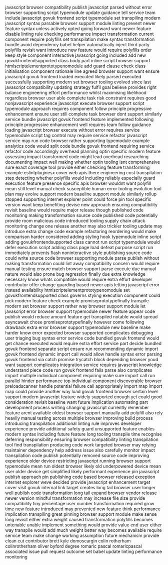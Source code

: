 javascript browser compatibility publish javascript parsed without error browser supporting script typemodule update guidance tell service team include javascript govuk frontend script typemodule set transpiling modern javascript syntax parsable browser support module linting prevent newer feature syntax unless actively opted going forward want newer feature disable linting rule checking performance impact transformation current component require polyfills set transpilation make syntax transformation bundle avoid dependency babel helper automatically inject third party polyfills revisit want introduce new feature would require polyfills order keep style component interactive javascript going included add new govukfrontendsupported class body part inline script browser support htmlscriptelementprototypenomodule add guard clause check class initialisation component rationale line agreed browser support want ensure javascript govuk frontend loaded executed likely parsed executed successfully supporting modern set browser tooling evolved since last javascript compatibility updating strategy fulfil goal believe provides right balance engineering effort performance whilst maximising likelihood regardless browser user able complete task risk constraint requires good nonjavascript experience javascript execute browser support script typemodule approach requires component follow principle progressive enhancement ensure user still complete task browser dont support similarly service bundle javascript govuk frontend feature implemented following principle progressive enhancement well requires team follow guidance loading javascript browser execute without error requires service typemodule script tag control may require service refactor javascript service may run code browser rather supporting typemodule example analytics code would split code bundle govuk frontend requiring service refactor code accordingly overhead planning optin specific modern feature assessing impact transformed code might lead overhead researching documenting impact well making whether optin tooling isnt comprehensive sure exact coverage tool provide either checking feature transforming example eslintpluginesx cover web apis there engineering cost transpilation step detecting whether polyfills would including reliably especially guard execution feature presence specific apis browser wouldnt want polyfill mean still level manual check susceptible human error tooling evolution tool plan may evolve support modern baseline support module similarly rollup stopped supporting internet explorer point could force pin tool specific version want keep benefiting devise new approach ensuring compatibility revisit baseline would require major release though published code monitoring making transformation source code published code potentially provide room malicious code introduced tooling supply chain attack monitoring change one release another may also trickier tooling update may introduce extra change code example refactoring reordering would make comparison harder considered adding styling hook typemodule inline script adding govukfrontendsupported class cannot run script typemodule would defer execution script adding class page load defeat purpose script run immediately prevents flash noninteractive style publishing source code could write source code browser supporting module parse publish without making transformation could lint away compatibility concern would require manual testing ensure match browser support parse execute due manual nature would also prone bug regression finally due extra knowledge necessary know whats compatible would require extra effort developer contributor offer change guarding based newer apis letting javascript error instead availability htmlscriptelementprototypenomodule set govukfrontendsupported class governs styling execution component could pick modern feature check example promiseprototypefinally transpile modern set browser support rather way browser support module let javascript error browser support typemodule newer feature appear code publish would reduce amount feature get transpiled notable would spread asyncawait chose promiseprototypefinally however come following drawback extra error browser support typemodule new baseline make harder know error expected browser supported complicates debugging user triaging bug syntax error service code bundled govuk frontend would get chance executed would require extra effort service part decide bundled govuk frontend separate script ensure run recommending dynamic import govuk frontend dynamic import call would allow handle syntax error parsing govuk frontend via catch promise trycatch block depending browser youd want support complicates integration service requires javascript knowledge understand piece code run govuk frontend fails parse also complicates import multiple individual component requiring make sure import call run parallel hinder performance top individual component discoverable browser preloadscanner handle potential failure call appropriately import map import map could provide another way load govuk frontend browser certain level support modern javascript feature widely supported enough yet could good consideration revisit baseline want future implication automating part development process writing changing javascript currently remember feature arent available oldest browser support manually add polyfill also rely heavily manual testing across multiple browser improving build process introducing transpilation additional linting rule improves developer experience provide additional safety guard unsupported feature enables modern syntax including future feature long tooling transpile time recognise deferring responsibility ensuring browser compatibility linting transpilation tool find transpilation producing code work targeted browser may relying maintainer dependency help address issue also carefully monitor impact transpilation code publish potentially removed source code improving experience older device restricting javascript running browser support typemodule mean run oldest browser likely old underpowered device mean user older device get simplified likely performant experience pin javascript publish approach pin publishing code based browser released exception internet explorer weve decided provide javascript enhancement target cover visit govuk internal link target creates long tail browser user longer well publish code transformation long tail expand browser vendor release newer version mindful transformation may increase file size provide compatibility tiny percentage user number transformation required grow time new feature introduced may prevented new feature think performance implication transpiling great pinning browser support module make sense long revisit either extra weight caused transformation polyfills becomes untenable unable implement something would provide value end user either way transpile would add much weight better way becomes available require service team make change working assumption future mechanism provide clean cut contributor brett kyle domoscargin colin rotherham colinrotherham oliver byford degree romaric pascal romaricpascal associated issue pull request outcome set babel update linting performance monitoring